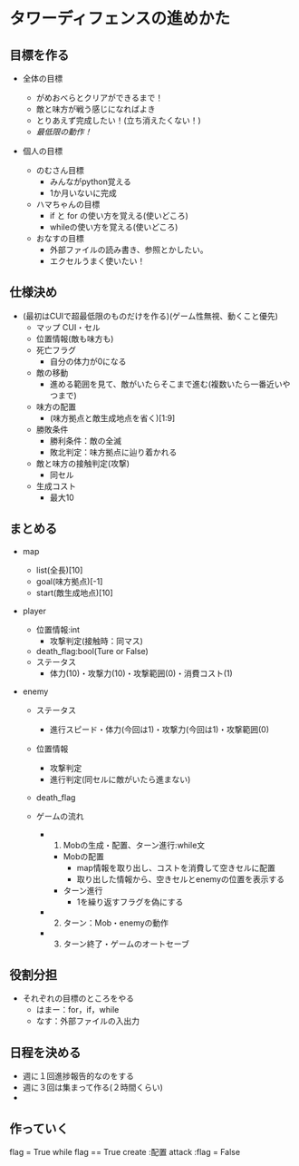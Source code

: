 # タワーディフェンスの進めかた
## 目標を作る
- 全体の目標
  - がめおべらとクリアができるまで！
  - 敵と味方が戦う感じになればよき
  - とりあえず完成したい！(立ち消えたくない！)
  - *最低限の動作！*

- 個人の目標
  - のむさん目標
    - みんながpython覚える
    - 1か月いないに完成
  - ハマちゃんの目標
    - if と for の使い方を覚える(使いどころ)
    - whileの使い方を覚える(使いどころ)
  - おなすの目標
    - 外部ファイルの読み書き、参照とかしたい。
    - エクセルうまく使いたい！

## 仕様決め
- (最初はCUIで超最低限のものだけを作る)(ゲーム性無視、動くこと優先)
  - マップ
      CUI・セル
  - 位置情報(敵も味方も)
  - 死亡フラグ
    - 自分の体力が0になる
  - 敵の移動
    - 進める範囲を見て、敵がいたらそこまで進む(複数いたら一番近いやつまで)
  - 味方の配置
    - (味方拠点と敵生成地点を省く)[1:9]
  - 勝敗条件
    - 勝利条件：敵の全滅
    - 敗北判定：味方拠点に辿り着かれる
  - 敵と味方の接触判定(攻撃)
    - 同セル
  - 生成コスト
    - 最大10


## まとめる
- map
  - list(全長)[10]
  - goal(味方拠点)[-1]
  - start(敵生成地点)[10]

- player
  - 位置情報:int
    - 攻撃判定(接触時：同マス)
  - death_flag:bool(Ture or False)
  - ステータス
    - 体力(10)・攻撃力(10)・攻撃範囲(0)・消費コスト(1)

- enemy
  - ステータス
    - 進行スピード・体力(今回は1)・攻撃力(今回は1)・攻撃範囲(0)
  - 位置情報
    - 攻撃判定
    - 進行判定(同セルに敵がいたら進まない)
  - death_flag

  - ゲームの流れ
    - 1. Mobの生成・配置、ターン進行:while文
      - Mobの配置
        - map情報を取り出し、コストを消費して空きセルに配置
        - 取り出した情報から、空きセルとenemyの位置を表示する
      - ターン進行
        - 1を繰り返すフラグを偽にする
    - 2. ターン：Mob・enemyの動作
    - 3. ターン終了・ゲームのオートセーブ


## 役割分担
  - それぞれの目標のところをやる
    - はまー：for，if，while
    - なす：外部ファイルの入出力

## 日程を決める
- 週に１回進捗報告的なのをする
- 週に３回は集まって作る(２時間くらい)
- 
## 作っていく


flag = True
while flag == True
create :配置
attack :flag = False